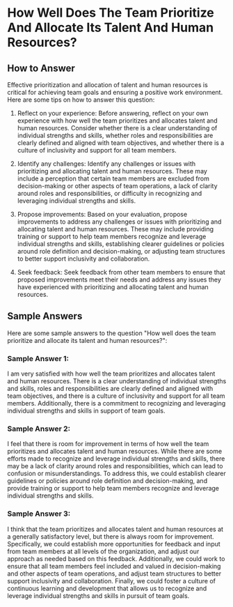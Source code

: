 How Well Does The Team Prioritize And Allocate Its Talent And Human Resources?
=====================================================================================================

How to Answer
-------------

Effective prioritization and allocation of talent and human resources is critical for achieving team goals and ensuring a positive work environment. Here are some tips on how to answer this question:

1. Reflect on your experience: Before answering, reflect on your own experience with how well the team prioritizes and allocates talent and human resources. Consider whether there is a clear understanding of individual strengths and skills, whether roles and responsibilities are clearly defined and aligned with team objectives, and whether there is a culture of inclusivity and support for all team members.

2. Identify any challenges: Identify any challenges or issues with prioritizing and allocating talent and human resources. These may include a perception that certain team members are excluded from decision-making or other aspects of team operations, a lack of clarity around roles and responsibilities, or difficulty in recognizing and leveraging individual strengths and skills.

3. Propose improvements: Based on your evaluation, propose improvements to address any challenges or issues with prioritizing and allocating talent and human resources. These may include providing training or support to help team members recognize and leverage individual strengths and skills, establishing clearer guidelines or policies around role definition and decision-making, or adjusting team structures to better support inclusivity and collaboration.

4. Seek feedback: Seek feedback from other team members to ensure that proposed improvements meet their needs and address any issues they have experienced with prioritizing and allocating talent and human resources.

Sample Answers
--------------

Here are some sample answers to the question "How well does the team prioritize and allocate its talent and human resources?":

### Sample Answer 1:

I am very satisfied with how well the team prioritizes and allocates talent and human resources. There is a clear understanding of individual strengths and skills, roles and responsibilities are clearly defined and aligned with team objectives, and there is a culture of inclusivity and support for all team members. Additionally, there is a commitment to recognizing and leveraging individual strengths and skills in support of team goals.

### Sample Answer 2:

I feel that there is room for improvement in terms of how well the team prioritizes and allocates talent and human resources. While there are some efforts made to recognize and leverage individual strengths and skills, there may be a lack of clarity around roles and responsibilities, which can lead to confusion or misunderstandings. To address this, we could establish clearer guidelines or policies around role definition and decision-making, and provide training or support to help team members recognize and leverage individual strengths and skills.

### Sample Answer 3:

I think that the team prioritizes and allocates talent and human resources at a generally satisfactory level, but there is always room for improvement. Specifically, we could establish more opportunities for feedback and input from team members at all levels of the organization, and adjust our approach as needed based on this feedback. Additionally, we could work to ensure that all team members feel included and valued in decision-making and other aspects of team operations, and adjust team structures to better support inclusivity and collaboration. Finally, we could foster a culture of continuous learning and development that allows us to recognize and leverage individual strengths and skills in pursuit of team goals.
